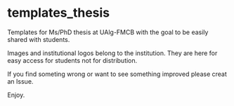 # templates_thesis
Templates for Ms/PhD thesis at UAlg-FMCB with the goal to be easily shared with students.

Images and institutional logos belong to the institution. They are here for easy access for students not for distribution.

If you find someting wrong or want to see something improved please creat an Issue.

Enjoy.
